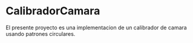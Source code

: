 # CalibradorCamara
El presente proyecto es una implementacion de un calibrador de camara usando patrones circulares.
